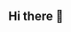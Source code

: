 ## Hi there 👋

<!--
**AverageSamSulekFan/AverageSamSulekFan** is a ✨ _special_ ✨ repository because its `README.md` (this file) appears on your GitHub profile.

Here are some ideas to get you started:

- 🌱 I’m currently learning how to make an interactive website
- 🤔 I’m looking for help with building a website
- 💬 Ask me about Myself
- 📫 How to reach me: vincejaredmendez@gmail.com
- 😄 Pronouns: He/Him
- ⚡ Fun fact: I like going to the gym
-->
